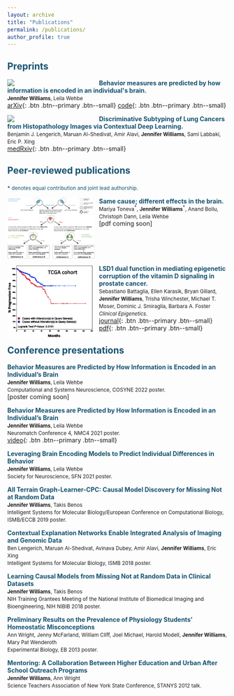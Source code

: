 ```yaml
---
layout: archive
title: "Publications"
permalink: /publications/
author_profile: true
---
```


## <span style="color:#155270;">Preprints</span>
<img align="left" src="/images/individual_fig1.png" width="200" style="margin-right:10px"/> <span style="color:#155270;">**Behavior measures are predicted by how information is encoded in an individual's brain.**</span> <br>
<span style="font-size:smaller">**Jennifer Williams**, Leila Wehbe</span> <br>
[arXiv](https://arxiv.org/abs/2112.06048){: .btn .btn--primary .btn--small} [code](https://github.com/brainML/great-apes){: .btn .btn--primary .btn--small}<br style="clear:both" />
<!--  <p style = "margin-right: 210px; margin-top: 0px;">  *arXiv* <br> -->
<!-- doi: [arXiv:2112.06048](https://arxiv.org/abs/2112.06048) -->
<!-- <p style = "margin-right: 210px;"> -->
<!-- </p>-->

<img align="left" src="/images/cen_fig1.png" width="200" style="margin-right:10px"/> <span style="color:#155270">**Discriminative Subtyping of Lung Cancers from Histopathology Images via Contextual Deep Learning.**</span> <br>
<span style="font-size:smaller">Benjamin J. Lengerich, Maruan Al-Shedivat, Amir Alavi, **Jennifer Williams**, Sami Labbaki, Eric P. Xing</span> <br>
[medRxiv](https://www.medrxiv.org/content/10.1101/2020.06.25.20140053v1){: .btn .btn--primary .btn--small}<br style="clear:both" /> <!-- </p>-->
<!--  *medRxiv* <br>--> <!--, doi: [10.1101/2020.06.25.20140053](https://www.medrxiv.org/content/10.1101/2020.06.25.20140053v1)-->
<!-- <p style = "margin-right: 210px;"> -->

## <span style="color:#155270;">Peer-reviewed publications</span>
<span style="color:#155270;font-size:smaller">__\*__ denotes equal contribution and joint lead authorship.</span> 

<img align="left" src="/images/CleaR_fig.png" width="200" style="margin-right:10px"/> <span style="color:#155270;">**Same cause; different effects in the brain.**</span> <br>
<span style="font-size:smaller">Mariya Toneva<sup><span style="color:#155270;">__*__</span></sup>, __Jennifer Williams<sup><span style="color:#155270;">\*</span></sup>__, Anand Bollu, Christoph Dann, Leila Wehbe</span> <br>
[pdf coming soon] <br style="clear:both" />
<!-- (){: .btn .btn--primary .btn--small} --> 


<img align="left" src="/images/lsd1_fig.png" width="200" style="margin-right:10px"/> <span style="color:#155270">**LSD1 dual function in mediating epigenetic corruption of the vitamin D signaling in prostate cancer.**</span> <br>
<span style="font-size:smaller">Sebastiano Battaglia, Ellen Karasik, Bryan Gillard, **Jennifer Williams**, Trisha Winchester, Michael T. Moser, Dominic J. Smiraglia, Barbara A. Foster</span> <br>
<span style="font-size:smaller">*Clinical Epigenetics.*</span> <br>
[journal](https://clinicalepigeneticsjournal.biomedcentral.com/articles/10.1186/s13148-017-0382-y){: .btn .btn--primary .btn--small} [pdf](/files/lsd1_paper.pdf){: .btn .btn--primary .btn--small} <br>

## <span style="color:#155270;">Conference presentations</span> 
<span style="color:#155270">**Behavior Measures are Predicted by How Information is Encoded in an Individual’s Brain**</span> <br>
<span style="font-size:smaller">**Jennifer Williams**, Leila Wehbe</span> <br>
<span style="font-size:smaller">Computational and Systems Neuroscience, COSYNE 2022 poster.</span> <br>
[poster coming soon]

<span style="color:#155270">**Behavior Measures are Predicted by How Information is Encoded in an Individual’s Brain**</span> <br>
<span style="font-size:smaller">**Jennifer Williams**, Leila Wehbe</span> <br>
<span style="font-size:smaller">Neuromatch Conference 4, NMC4 2021 poster.</span> <br>
[video](https://www.youtube.com/watch?v=rYgsGDcJgGs&t=4s){: .btn .btn--primary .btn--small} 

<span style="color:#155270">**Leveraging Brain Encoding Models to Predict Individual Differences in Behavior**</span> <br>
<span style="font-size:smaller">**Jennifer Williams**, Leila Wehbe</span> <br>
<span style="font-size:smaller">Society for Neuroscience, SFN 2021 poster.</span> <br>

<span style="color:#155270">**All Terrain Graph-Learner-CPC: Causal Model Discovery for Missing Not at Random Data**</span> <br>
<span style="font-size:smaller">**Jennifer Williams**, Takis Benos</span> <br>
<span style="font-size:smaller">Intelligent Systems for Molecular Biology/European Conference on Computational Biology, ISMB/ECCB 2019 poster.</span> <br>

<span style="color:#155270">**Contextual Explanation Networks Enable Integrated Analysis of Imaging and Genomic Data**</span> <br>
<span style="font-size:smaller">Ben Lengerich, Maruan Al-Shedivat, Avinava Dubey, Amir Alavi, **Jennifer Williams**, Eric Xing</span> <br>
<span style="font-size:smaller">Intelligent Systems for Molecular Biology, ISMB 2018 poster.</span> <br>

<span style="color:#155270">**Learning Causal Models from Missing Not at Random Data in Clinical Datasets**</span> <br>
<span style="font-size:smaller">**Jennifer Williams**, Takis Benos </span><br>
<span style="font-size:smaller">NIH Training Grantees Meeting of the National Institute of Biomedical Imaging and Bioengineering, NIH NIBIB 2018 poster.</span> <br>

<span style="color:#155270">**Preliminary Results on the Prevalence of Physiology Students’ Homeostatic Misconceptions**</span> <br>
<span style="font-size:smaller">Ann Wright, Jenny McFarland, William Cliff, Joel Michael, Harold Modell, **Jennifer Williams**, Mary Pat Wenderoth </span> <br>
<span style="font-size:smaller">Experimental Biology, EB 2013 poster. </span><br>

<span style="color:#155270">**Mentoring: A Collaboration Between Higher Education and Urban After School Outreach Programs**</span> <br>
<span style="font-size:smaller">**Jennifer Williams**, Ann Wright</span> <br>
<span style="font-size:smaller">Science Teachers Association of New York State Conference, STANYS 2012 talk. </span>






